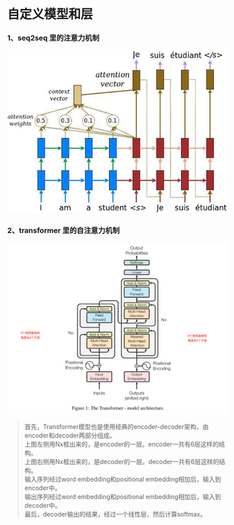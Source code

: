 # 自定义模型和层

### 1、seq2seq 里的注意力机制

![attention](../../images/seq2seq/attention_mechanism.jpg)

### 2、transformer 里的自注意力机制

![attention](../../images/transformer/attention_mechanism.png)

> 首先，Transformer模型也是使用经典的encoder-decoder架构，由encoder和decoder两部分组成。\
上图左侧用Nx框出来的，是encoder的一层。encoder一共有6层这样的结构。\
上图右侧用Nx框出来的，是decoder的一层。decoder一共有6层这样的结构。\
输入序列经过word embedding和positional embedding相加后，输入到encoder中。\
输出序列经过word embedding和positional embedding相加后，输入到decoder中。\
最后，decoder输出的结果，经过一个线性层，然后计算softmax。